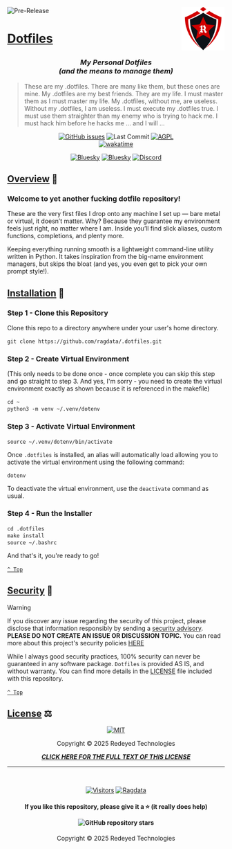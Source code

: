 <a name="top" href="https://github.com/ragdata" target="_blank"><img height="100" align="right" src="https://raw.githubusercontent.com/Ragdata/media/master/logo/Ragdata-64.svg" alt="Dotfiles" /></a>

<!-- [![Codacy grade][codacy-grade]][codacy-repo] -->
![Pre-Release][pre-release]
<!-- [![Version][version-badge]][release] -->

<h1>

[Dotfiles][release]

</h1>

<div align="center">

### _My Personal Dotfiles<br>(and the means to manage them)_

</div>

> These are my .dotfiles. There are many like them, but these ones are mine. My .dotfiles are my best friends. They are my life. I must master them as I must master my life. My .dotfiles, without me, are useless. Without my .dotfiles, I am useless. I must execute my .dotfiles true. I must use them straighter than my enemy who is trying to hack me. I must hack him before he hacks me ... and I will ...

<div align="center">

[![GitHub issues][issues-badge]][issues]
![Last Commit][last-commit]
[![AGPL][license-badge]][mit-license]
<br />
[![wakatime][wakatime-badge]][wakatime-repo]

</div>

<div align="center">

<a href="https://bsky.app/profile/aever.au" target="_blank"><img alt="Bluesky" src="https://img.shields.io/badge/Bluesky-0085ff?style=flat-square&logo=bluesky&logoColor=white" /></a>
<a href="mailto:github.discharge208@passfwd.com" target="_blank"><img alt="Bluesky" src="https://img.shields.io/badge/Email-00B4F0?style=flat-square&logo=maildotru&logoColor=white" /></a>
<a href="https://discord.com/users/146165361333633024" target="_blank"><img alt="Discord" src="https://img.shields.io/badge/Discord-5865f2?style=flat-square&logo=discord&logoColor=white" /></a>

</div>

## [Overview](#top) 📑

<!-- markdownlint-disable-next-line MD026 --->
### Welcome to yet another fucking dotfile repository!

These are the very first files I drop onto any machine I set up — bare metal or virtual, it doesn’t matter. Why? Because they guarantee my environment feels just right, no matter where I am. Inside you’ll find slick aliases, custom functions, completions, and plenty more.

Keeping everything running smooth is a lightweight command-line utility written in Python. It takes inspiration from the big-name environment managers, but skips the bloat (and yes, you even get to pick your own prompt style!).

## [Installation](#top) 📂

### Step 1 - Clone this Repository

Clone this repo to a directory anywhere under your user's home directory.

```shell
git clone https://github.com/ragdata/.dotfiles.git
```

### Step 2 - Create Virtual Environment

(This only needs to be done once - once complete you can skip this step and go straight to step 3.  And yes, I'm sorry - you need to create the virtual environment exactly as shown because it is referenced in the makefile)

```shell
cd ~
python3 -m venv ~/.venv/dotenv
```

### Step 3 - Activate Virtual Environment

```shell
source ~/.venv/dotenv/bin/activate
```

Once `.dotfiles` is installed, an alias will automatically load allowing you to activate the virtual environment using the following command:

```shell
dotenv
```

To deactivate the virtual environment, use the `deactivate` command as usual.

### Step 4 - Run the Installer

```shell
cd .dotfiles
make install
source ~/.bashrc
```

And that's it, you're ready to go!

[`^ Top`](#top)

<!-- ## [Tests](#top) 🏏

There are a bunch of tests available for the package.  You don't NEED to run them manually as a GitHub Actions Workflow makes sure everything is tested as it's committed - but just in case you WANT to, it's all configured via the `Makefile` in the project root.

The following commands are used to initiate tests manually:

```shell
# Install test dependencies
make install-test-deps

# Run all tests
make test

# Run specific test categories
make test-unit
make test-integration
make test-edge-cases

# Run with coverage report
make test-coverage

# Lint and format code
make lint
make format

# Clean up test artifacts
make clean

# Run tests in parallel
pytest tests/ -n auto

# Run specific test file
pytest tests/test_install.py -v

# Run tests matching pattern
pytest tests/ -k "test_install" -v

# Run slow tests only
pytest tests/ -m "slow" -v
```

[`^ Top`](#top)

## [Resources](#top) 📖

[`^ Top`](#top) -->

## [Security](#top) 🔐

> [!warning]
>If you discover any issue regarding the security of this project, please disclose that information responsibly by sending a [security advisory][advisory].  **PLEASE DO NOT CREATE AN ISSUE OR DISCUSSION TOPIC.**  You can read more about this project's security policies [HERE][security]

While I always good security practices, 100% security can never be guaranteed in any software package.  `Dotfiles` is provided AS IS, and without warranty.  You can find more details in the [LICENSE](LICENSE) file included with this repository.

[`^ Top`](#top)

## [License](#top) ⚖️

<div align="center">

[![MIT][license-badge]][mit-license]

Copyright © 2025 Redeyed Technologies

[_**CLICK HERE FOR THE FULL TEXT OF THIS LICENSE**_][mit-license]

<!-- THE SOFTWARE IS PROVIDED "AS IS", WITHOUT WARRANTY OF ANY KIND, EXPRESS OR IMPLIED, INCLUDING BUT NOT LIMITED TO THE WARRANTIES OF MERCHANTABILITY, FITNESS FOR A PARTICULAR PURPOSE AND NONINFRINGEMENT. IN NO EVENT SHALL THE AUTHORS OR COPYRIGHT HOLDERS BE LIABLE FOR ANY CLAIM, DAMAGES OR OTHER LIABILITY, WHETHER IN AN ACTION OF CONTRACT, TORT OR OTHERWISE, ARISING FROM, OUT OF OR IN CONNECTION WITH THE SOFTWARE OR THE USE OR OTHER DEALINGS IN THE SOFTWARE. -->

****
&nbsp;

<a href="https://visitorbadge.io/status?path=https%3A%2F%2Fgithub.com%2Fragdata%2F.dotfiles" target="_blank"><img alt="Visitors" src="https://api.visitorbadge.io/api/combined?path=https%3A%2F%2Fgithub.com%2Fragdata%2F.dotfiles&countColor=%23d20000" /></a>
<a href="https://github.com/Ragdata" target="_blank"><img alt="Ragdata" src="https://img.shields.io/badge/-Made_With_☕_By_Ragdata-D20000?style=for-the-badge" /></a>

<h4>

If you like this repository, please give it a ⭐ (it really does help)

<img alt="GitHub repository stars" src="https://img.shields.io/github/stars/ragdata/.dotfiles?style=social">

</h4>

Copyright &copy; 2025 Redeyed Technologies
</div>

[//]: # (############################################################)

[release]: https://github.com/ragdata/.dotfiles/releases/tag/0.1.0
<!-- [gh-pages]: https://ragdata.github.io/.dotfiles/
[repo]: https://github.com/ragdata/.dotfiles -->

[pre-release]: https://img.shields.io/badge/Status-Pre--Release-d20000?labelColor=31383f
[issues-badge]: https://img.shields.io/github/issues-raw/ragdata/.dotfiles?style=for-the-badge&logo=github
[license-badge]: https://img.shields.io/badge/License-MIT-gold?style=for-the-badge
[last-commit]: https://img.shields.io/github/last-commit/ragdata/.dotfiles/master?style=for-the-badge
<!-- [version-badge]: https://img.shields.io/badge/dynamic/yaml?url=https%3A%2F%2Fraw.githubusercontent.com%2Fragdata%2F.dotfiles%2Fmaster%2F.releaserc&query=%24.version&prefix=v&label=Version&labelColor=31383f&color=cd4800 -->

[issues]: https://github.com/ragdata/.dotfiles/issues
[mit-license]: https://choosealicense.com/licenses/mit/

[wakatime-badge]: https://wakatime.com/badge/user/7e04d9d4-3a44-495e-b622-69fdbafd036c/project/c9c26aac-fe71-4e32-a25b-1dac175853f6.svg?style=for-the-badge
[wakatime-repo]: https://wakatime.com/badge/user/7e04d9d4-3a44-495e-b622-69fdbafd036c/project/c9c26aac-fe71-4e32-a25b-1dac175853f6

[advisory]: https://github.com/ragdata/.dotfiles/security/advisories/new
[security]: https://github.com/ragdata/.dotfiles/security/policy

<!-- [all-contributors]: https://allcontributors.org
[contributing]: https://github.com/ragdata/.github/blob/master/.github/CONTRIBUTING.md -->

<!-- [ragdata-repo]: https://github.com/Ragdata -->
